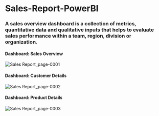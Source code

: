 # Sales-Report-PowerBI
### A sales overview dashboard is a collection of metrics, quantitative data and qualitative inputs that helps to evaluate sales performance within a team, region, division or organization.

#### Dashboard: Sales Overview
![Sales Report_page-0001](https://user-images.githubusercontent.com/56476064/199654969-2809fe74-60ff-420d-8c3d-336c4a6b0acb.jpg)

#### Dashboard: Customer Details
![Sales Report_page-0002](https://user-images.githubusercontent.com/56476064/199655049-8542a7ef-d70c-4c2c-b0da-bdb3a8509dcf.jpg)

#### Dashboard: Product Details
![Sales Report_page-0003](https://user-images.githubusercontent.com/56476064/199655134-3d8d14fc-5bb0-4ab8-99d5-acb4594036e1.jpg)
